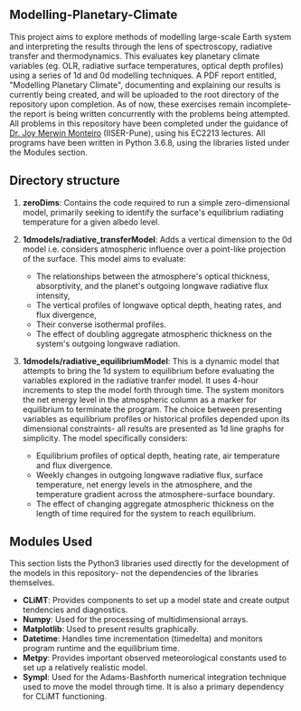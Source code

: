 ## Modelling-Planetary-Climate
This project aims to explore methods of modelling large-scale Earth system and interpreting the results through the lens of spectroscopy, radiative transfer and thermodynamics. This evaluates key planetary climate variables (eg. OLR, radiative surface temperatures, optical depth profiles) using a series of 1d and 0d modelling techniques.  A PDF report entitled, "Modelling Planetary Climate", documenting and explaining our results is currently being created, and will be uploaded to the root directory of the repository upon completion. As of now, these exercises remain incomplete- the report is being written concurrently with the problems being attempted. All problems in this repository have been completed under the guidance of [Dr. Joy Merwin Monteiro](https://joymonteiro.github.io) (IISER-Pune), using his EC2213 lectures. All programs have been written in Python 3.6.8, using the libraries listed under the Modules section.

## Directory structure
1. **zeroDims**: Contains the code required to run a simple zero-dimensional model, primarily seeking to identify the surface's equilibrium radiating temperature for a given albedo level.

2. **1dmodels/radiative_transferModel**: Adds a vertical dimension to the 0d model i.e. considers atmospheric influence over a point-like projection of the surface. This model aims to evaluate:
    * The relationships between the atmosphere's optical thickness, absorptivity, and the planet's outgoing longwave radiative flux intensity,
    * The vertical profiles of longwave optical depth, heating rates, and flux divergence,
    * Their converse isothermal profiles. 
    * The effect of doubling aggregate atmospheric thickness on the system's outgoing longwave radiation. 


3. **1dmodels/radiative_equilibriumModel**: This is a dynamic model that attempts to bring the 1d system to equilibrium before evaluating the variables explored in the radiative tranfer model. It uses 4-hour increments to step the model forth through time. The system monitors the net energy level in the atmospheric column as a marker for equilibrium to terminate the program. The choice between presenting variables as equilibrium profiles or historical profiles depended upon its dimensional constraints- all results are presented as 1d line graphs for simplicity. The model specifically considers:
    * Equilibrium profiles of optical depth, heating rate, air temperature and flux divergence. 
    * Weekly changes in outgoing longwave radiative flux, surface temperature, net energy levels in the atmosphere, and the temperature gradient across the atmosphere-surface boundary. 
    * The effect of changing aggregate atmospheric thickness on the length of time required for the system to reach equilibrium. 

## Modules Used ##
This section lists the Python3 libraries used directly for the development of the models in this repository- not the dependencies of the libraries themselves. 
* **CLiMT**: Provides components to set up a model state and create output tendencies and diagnostics.
* **Numpy**: Used for the processing of multidimensional arrays.
* **Matplotlib**: Used to present results graphically.
* **Datetime**: Handles time incrementation (timedelta) and monitors program runtime and the equilibrium time. 
* **Metpy**: Provides important observed meteorological constants used to set up a relatively realistic model.
* **Sympl**: Used for the Adams-Bashforth numerical integration technique used to move the model through time. It is also a primary dependency for CLiMT functioning.
